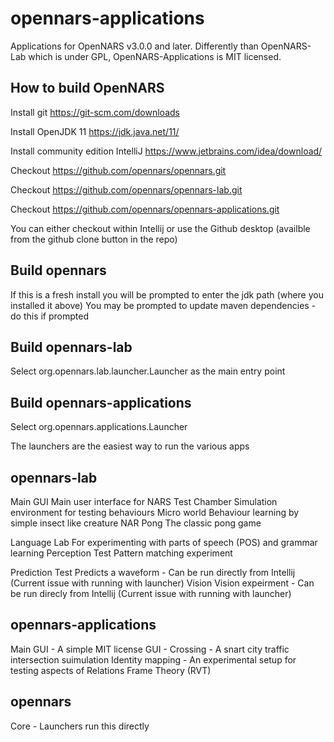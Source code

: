 # opennars-applications
Applications for OpenNARS v3.0.0 and later. Differently than OpenNARS-Lab which is under GPL, OpenNARS-Applications is MIT licensed.

How to build OpenNARS
---------------------

Install git https://git-scm.com/downloads

Install OpenJDK 11 https://jdk.java.net/11/

Install community edition IntelliJ https://www.jetbrains.com/idea/download/

Checkout https://github.com/opennars/opennars.git

Checkout https://github.com/opennars/opennars-lab.git

Checkout https://github.com/opennars/opennars-applications.git

You can either checkout within Intellij or use the Github desktop (availble from the github clone button in the repo)

Build opennars
--------------
If this is a fresh install you will be prompted to enter the jdk path (where you installed it above)
You may be prompted to update maven dependencies - do this if prompted

Build opennars-lab
------------------
Select org.opennars.lab.launcher.Launcher as the main entry point

Build opennars-applications
---------------------------
Select org.opennars.applications.Launcher


The launchers are the easiest way to run the various apps

opennars-lab 
------------
Main GUI	Main user interface for NARS
Test Chamber	Simulation environment for testing behaviours
Micro world	Behaviour learning by simple insect like creature
NAR Pong	The classic pong game

Language Lab	For experimenting with parts of speech (POS) and grammar learning
Perception Test Pattern matching experiment

Prediction Test Predicts a waveform - Can be run directly from Intellij 
		(Current issue with running with launcher)
Vision		Vision expeirment - Can be run direcly from Intellij 
		(Current issue with running with launcher)

opennars-applications
---------------------
Main GUI - A simple MIT license GUI - 
Crossing - A snart city traffic intersection suimulation
Identity mapping - An experimental setup for testing aspects of Relations Frame Theory (RVT)

opennars
--------
Core - Launchers run this directly
